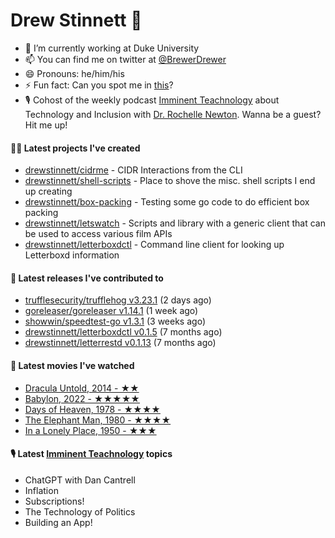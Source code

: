 
# Drew Stinnett 👋

- 🔭 I’m currently working at Duke University
- 📫 You can find me on twitter at [@BrewerDrewer](https://twitter.com/BrewerDrewer)
- 😄 Pronouns: he/him/his
- ⚡ Fun fact: Can you spot me in [this](https://www.youtube.com/watch?v=oL9WnB0qHBA)?
- 🎙 Cohost of the weekly podcast [Imminent Teachnology](https://podcast.imminentteachnology.com/) about Technology and Inclusion with [Dr. Rochelle Newton](https://www.linkedin.com/in/drrochellenewton/). Wanna be a guest? Hit me up!

#### 👨‍💻 Latest projects I've created
- [drewstinnett/cidrme](https://github.com/drewstinnett/cidrme) - CIDR Interactions from the CLI
- [drewstinnett/shell-scripts](https://github.com/drewstinnett/shell-scripts) - Place to shove the misc. shell scripts I end up creating
- [drewstinnett/box-packing](https://github.com/drewstinnett/box-packing) - Testing some go code to do efficient box packing
- [drewstinnett/letswatch](https://github.com/drewstinnett/letswatch) - Scripts and library with a generic client that can be used to access various film APIs
- [drewstinnett/letterboxdctl](https://github.com/drewstinnett/letterboxdctl) - Command line client for looking up Letterboxd information

#### 🚀 Latest releases I've contributed to
- [trufflesecurity/trufflehog v3.23.1](https://github.com/trufflesecurity/trufflehog/releases/tag/v3.23.1) (2 days ago)
- [goreleaser/goreleaser v1.14.1](https://github.com/goreleaser/goreleaser/releases/tag/v1.14.1) (1 week ago)
- [showwin/speedtest-go v1.3.1](https://github.com/showwin/speedtest-go/releases/tag/v1.3.1) (3 weeks ago)
- [drewstinnett/letterboxdctl v0.1.5](https://github.com/drewstinnett/letterboxdctl/releases/tag/v0.1.5) (7 months ago)
- [drewstinnett/letterrestd v0.1.13](https://github.com/drewstinnett/letterrestd/releases/tag/v0.1.13) (7 months ago)

#### 🍿 Latest movies I've watched
- [Dracula Untold, 2014 - ★★](https://letterboxd.com/mondodrew/film/dracula-untold/)
- [Babylon, 2022 - ★★★★★](https://letterboxd.com/mondodrew/film/babylon-2022/1/)
- [Days of Heaven, 1978 - ★★★★](https://letterboxd.com/mondodrew/film/days-of-heaven/)
- [The Elephant Man, 1980 - ★★★★](https://letterboxd.com/mondodrew/film/the-elephant-man/)
- [In a Lonely Place, 1950 - ★★★](https://letterboxd.com/mondodrew/film/in-a-lonely-place/)

#### 🎙 Latest [Imminent Teachnology](https://podcast.imminentteachnology.com/) topics
- ChatGPT with Dan Cantrell
- Inflation
- Subscriptions!
- The Technology of Politics
- Building an App!
